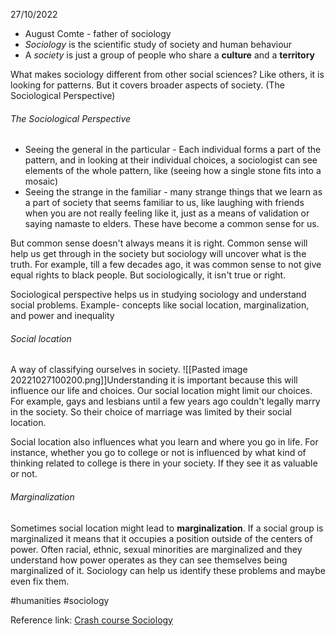 27/10/2022

- August Comte - father of sociology
- *Sociology* is the scientific study of society and human behaviour
- A *society* is just a group of people who share a **culture** and a **territory**

What makes sociology different from other social sciences?
Like others, it is looking for patterns. But it covers broader aspects of society. (The Sociological Perspective)

###### The Sociological Perspective
- Seeing the general in the particular - Each individual forms a part of the pattern, and in looking at their individual choices, a sociologist can see elements of the whole pattern, like (seeing how a single stone fits into a mosaic)
- Seeing the strange in the familiar - many strange things that we learn as a part of society that seems familiar to us, like laughing with friends when you are not really feeling like it, just as a means of validation or saying namaste to elders. These have become a common sense for us.

But common sense doesn't always means it is right. Common sense will help us get through in the society but sociology will uncover what is the truth.
For example, till a few decades ago, it was common sense to not give equal rights to black people. But sociologically, it isn't true or right.

Sociological perspective helps us in studying sociology and understand social problems.
Example- concepts like social location, marginalization, and power and inequality

###### Social location
A way of classifying ourselves in society. ![[Pasted image 20221027100200.png]]Understanding it is important because this will influence our life and choices. 
Our social location might limit our choices. For example, gays and lesbians until a few years ago couldn't legally marry in the society. So their choice of marriage was limited by their social location.

Social location also influences what you learn and where you go in life.
For instance, whether you go to college or not is influenced by what kind of thinking related to college is there in your society. If they see it as valuable or not.

###### Marginalization
Sometimes social location might lead to **marginalization**. If a social group is marginalized it means that it occupies a position outside of the centers of power. Often racial, ethnic, sexual minorities are marginalized and they understand how power operates as they can see themselves being marginalized of it. Sociology can help us identify these problems and maybe even fix them.



#humanities #sociology 

Reference link: [Crash course Sociology](https://www.youtube.com/watch?v=YnCJU6PaCio&t=346s)